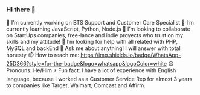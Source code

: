 ### Hi there 👋
🔭 I’m currently working on BTS Support and Customer Care Specialist
🌱 I’m currently learning JavaScript, Python, Node.js
👯 I’m looking to collaborate on StartUps companies, free-lance and indie proyects who trust on my skills and my attitude!
🤔 I’m looking for help with all related with PHP, MySQL and backEnd
💬 Ask me about anything! I will answer with total honesty
📫 How to reach me: https://img.shields.io/badge/WhatsApp-25D366?style=for-the-badge&logo=whatsapp&logoColor=white
😄 Pronouns: He/Him
⚡ Fun fact: I have a lot of experience with English language, because I worked as a Customer Service Rep for almost 3 years to companies like Target, Walmart, Comcast and Affirm.
